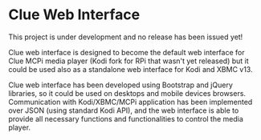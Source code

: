# Clue Web Interface

This project is under development and no release has been issued yet!


Clue web interface is designed to become the default web interface for Clue MCPi media player (Kodi fork for RPi that wasn't yet released) but it could be used also as a standalone web interface for Kodi and XBMC v13.

Clue web interface has been developed using Bootstrap and jQuery libraries, so it could be used on desktops and mobile devices browsers. Communication with Kodi/XBMC/MCPi application has been implemented over JSON (using standard Kodi API), and the web interface is able to provide all necessary functions and functionalities to control the media player.
